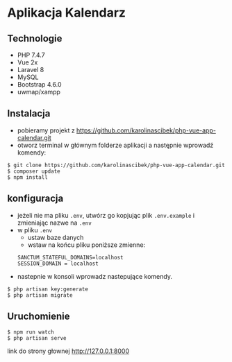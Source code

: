 # Aplikacja Kalendarz

## Technologie 
* PHP 7.4.7
* Vue 2x
* Laravel 8
* MySQL
* Bootstrap 4.6.0
* uwmap/xampp

## Instalacja 
- pobieramy projekt z https://github.com/karolinascibek/php-vue-app-calendar.git
- otworz terminal w głównym folderze aplikacji a następnie wprowadź komendy:
``` 
$ git clone https://github.com/karolinascibek/php-vue-app-calendar.git
$ composer update
$ npm install
```

## konfiguracja
- jeżeli nie ma pliku ```.env```, utwórz go 
  kopjując plik ```.env.example``` i zmieniając nazwe na ```.env```
- w pliku ```.env``` 
    * ustaw baze danych
    * wstaw na końcu pliku poniższe zmienne:
    ```
    SANCTUM_STATEFUL_DOMAINS=localhost
    SESSION_DOMAIN = localhost
    ```
- nastepnie w konsoli wprowadz nastepujące komendy.
```
$ php artisan key:generate 
$ php artisan migrate
```

## Uruchomienie
```
$ npm run watch 
$ php artisan serve
```
link do strony głownej http://127.0.0.1:8000



